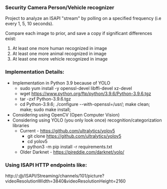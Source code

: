 ### Security Camera Person/Vehicle recognizer ###

Project to analyze an ISAPI "stream" by polling on a specified frequency (i.e every 1, 5, 10 seconds).

Compare each image to prior, and save a copy if significant differences exist:
1) At least one more human recognized in image
2) At least one more animal recognized in image
3) At least one more vehicle recognized in image

### Implementation Details:
- Implementation in Python 3.9 because of YOLO
  - sudo yum install -y openssl-devel libffi-devel xz-devel
  - wget https://www.python.org/ftp/python/3.9.6/Python-3.9.6.tgz
  - tar -zxf Python-3.9.6.tgz
  - cd Python-3.9.6; ./configure --with-openssl=/usr/; make clean; make; sudo make install;
- Considering using OpenCV (Open Computer Vision)
- Considering using YOLO (you only look once) recognition/categorization libraries
  - Current - https://github.com/ultralytics/yolov5
    - git clone https://github.com/ultralytics/yolov5
    - cd yolov5
    - python3 -m pip install -r requirements.txt
  - Older Darknet - https://pjreddie.com/darknet/yolo/

### Using ISAPI HTTP endpoints like:
http://<username>:<password>@<ip-address>/ISAPI/Streaming/channels/101/picture?videoResolutionWidth=3840&videoResolutionHeight=2160
